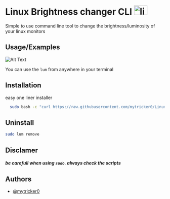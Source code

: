 
# Linux Brightness changer CLI <img src="https://cdn.jsdelivr.net/gh/devicons/devicon/icons/linux/linux-original.svg" height="30" width="42" alt="linux logo"  />

Simple to use command line tool to change the brightness/luminosity of your linux monitors 


## Usage/Examples

![Alt Text](demo.gif)

You can use the `lum` from anywhere in your terminal 
## Installation

easy one liner installer

```bash
  sudo bash -c "curl https://raw.githubusercontent.com/mytricker0/Linux-Brightness-Changer/main/install.sh | sh"
```

## Uninstall
```bash
sudo lum remove
```
## Disclamer

##### be carefull when using `sudo`. always check the scripts


## Authors

- [@mytricker0](https://www.github.com/mytricker0)

